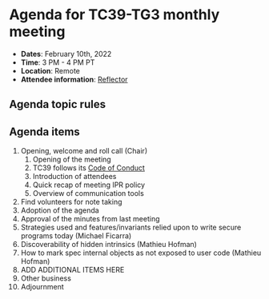 # Agenda for TC39-TG3 monthly meeting

- **Dates**: February 10th, 2022
- **Time**: 3 PM - 4 PM PT
- **Location**: Remote
- **Attendee information**: [Reflector](https://github.com/tc39/Reflector/issues/413)

## Agenda topic rules

## Agenda items

1. Opening, welcome and roll call (Chair)
    1. Opening of the meeting
    1. TC39 follows its [Code of Conduct](https://tc39.github.io/code-of-conduct/)
    1. Introduction of attendees
    1. Quick recap of meeting IPR policy
    1. Overview of communication tools
1. Find volunteers for note taking
1. Adoption of the agenda
1. Approval of the minutes from last meeting
1. Strategies used and features/invariants relied upon to write secure programs today (Michael Ficarra)
1. Discoverability of hidden intrinsics (Mathieu Hofman)
1. How to mark spec internal objects as not exposed to user code (Mathieu Hofman)
1. ADD ADDITIONAL ITEMS HERE
1. Other business
1. Adjournment

